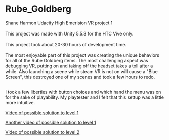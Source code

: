 # Rube_Goldberg
Shane Harmon Udacity High Emerision VR project 1<br><br>
This project was made with Unity 5.5.3 for the HTC Vive only. <br><br>
This project took about 20-30 hours of development time. <br><br>
The most enjoyable part of this project was creating the unique behaviors for all of the Rube Goldberg items. 
The most challenging aspect was debugging VR, putting on and taking off the headset takes a toll after a while. 
Also launching a scene while steam VR is not on will cause a "Blue Screen", this destroyed one of my scenes and 
took a few hours to redo.  <br><br>

I took a few liberties with button choices and which hand the menu was on for the sake of playability. My playtester and I felt that this settup was a little more intuitive. 


[Video of possible solution to level 1](https://youtu.be/eJZ-zGkH-HI)



[Another video of possible solution to level 1](https://youtu.be/XpdsOeCdq80)



[Video of possible solution to level 2](https://youtu.be/5yDBahvPeX0)

